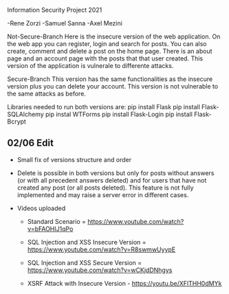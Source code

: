 Information Security Project 2021

-Rene Zorzi
-Samuel Sanna
-Axel Mezini

Not-Secure-Branch
Here is the insecure version of the web application. On the web app you can register, login and search for posts. 
You can also create, comment and delete a post on the home page. There is an about page and an account page with the posts that that user created.
This version of the application is vulnerale to differente attacks.

Secure-Branch
This version has the same functionalities as the insecure version plus you can delete your account. This version is not vulnerable to the same attacks as before.

Libraries needed to run both versions are:
pip install Flask
pip install Flask-SQLAlchemy
pip instal WTForms
pip install Flask-Login
pip install Flask-Bcrypt


## 02/06 Edit
- Small fix of versions structure and order
- Delete is possible in both versions but only for posts without answers (or with all precedent answers deleted) and for users that have not created any post (or all posts deleted). This feature is not fully implemented and may raise a server error in different cases.

- Videos uploaded
  - Standard Scenario = https://www.youtube.com/watch?v=bFAOHIJ1qPo
  - SQL Injection and XSS Insecure Version = https://www.youtube.com/watch?v=R8swmwUyypE
  - SQL Injection and XSS Secure Version = https://www.youtube.com/watch?v=wCKjdDNhgys
  
  - XSRF Attack with Insecure Version - https://youtu.be/XFlTHH0dMYk


